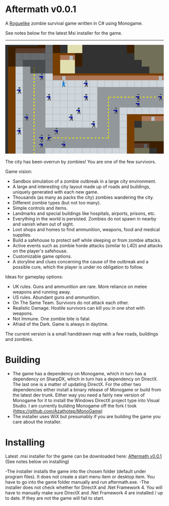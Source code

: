 Aftermath v0.0.1
============

A [Roguelike](http://roguebasin.roguelikedevelopment.org/index.php?title=Berlin_Interpretation) zombie survival game
written in C# using Monogame.

See notes below for the latest Msi installer for the game.

-----

![Screenshot](https://github.com/Azathotep/Aftermath/raw/master//Images/screenshot1.png)

The city has been overrun by zombies! You are one of the few survivors.

Game vision:

 - Sandbox simulation of a zombie outbreak in a large city environment.
 - A large and interesting city layout made up of roads and buildings, uniquely generated with each new game.
 - Thousands (as many as packs the city) zombies wandering the city.
 - Different zombie types (but not too many).
 - Simple controls and items.
 - Landmarks and special buildings like hospitals, airports, prisons, etc.
 - Everything in the world is persisted. Zombies do not spawn in nearby and vanish when out of sight.
 - Loot shops and homes to find ammunition, weapons, food and medical supplies.
 - Build a safehouse to protect self while sleeping or from zombie attacks.
 - Active events such as zombie horde attacks (similar to L4D) and attacks on the player's safehouse.
 - Customizable game options.
 - A storyline and clues concerning the cause of the outbreak and a possible cure, which the player is under no obligation to follow.

Ideas for gameplay options:
 - UK rules. Guns and ammunition are rare. More reliance on melee weapons and running away.
 - US rules. Abundant guns and ammunition.
 - On The Same Team. Survivors do not attack each other.
 - Realistic Damage. Hostile survivors can kill you in one shot with weapons.
 - Not Immune. One zombie bite is fatal.
 - Afraid of the Dark. Game is always in daytime.

The current version is a small handdrawn map with a few roads, buildings and zombies.

Building
======

 - The game has a dependency on Monogame, which in turn has a dependency on SharpDX, which in turn has a dependency on DirectX. The last one is a matter of updating DirectX. For the other two dependencies either install a binary release of Monogame or build from the latest dev trunk. Either way you need a fairly new version of Monogame for it to install the Windows DirectX project type into Visual Studio. I am currently building Monogame off the fork I took (https://github.com/Azathotep/MonoGame)
 - The installer uses WiX but presumably if you are building the game you care about the installer.

Installing
======

Latest .msi installer for the game can be downloaded here:
[Aftermath v0.0.1](https://github.com/Azathotep/Aftermath/blob/gh-pages/installers/Aftermath_v0_0_1.msi)
(See notes below on installing)

-The installer installs the game into the chosen folder (default under program files). It does not create a start menu item or desktop item. You have to go into the game folder manually and run aftermath.exe.
-The installer does not check whether for DirectX and .Net Framework 4. You will have to manually make sure DirectX and .Net Framework 4 are installed / up to date. If they are not the game will fail to start.

